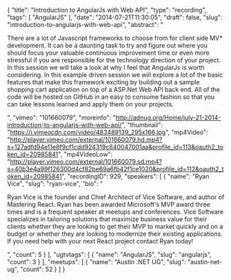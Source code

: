 {
  "title": "Introduction to AngularJs with Web API",
  "type": "recording",
  "tags": [
    "AngularJS"
  ],
  "date": "2014-07-21T11:30:05",
  "draft": false,
  "slug": "introduction-to-angularjs-with-web-api",
  "abstract": "<p>There are a lot of Javascript frameworks to choose from for client side MV* development. It can be a daunting task to try and figure out where you should focus your valuable continuous improvement time or even more stressful if you are responsible for the technology direction of your project. In this session we will take a look at why I feel that AngularJs is worth considering. In this example driven session we will explore a lot of the basic features that make this framework exciting by building out a sample shopping cart application on top of a ASP.Net Web API back end. All of the code will be hosted on GitHub in an easy to consume fashion so that you can take lessons learned and apply them on your projects.</p>",
  "vimeo": "101660079",
  "moreinfo": "http://adnug.org/Home/july-21-2014-introduction-to-angularjs-with-web-api/",
  "thumbnail": "https://i.vimeocdn.com/video/483489139_295x166.jpg",
  "mp4Video": "http://player.vimeo.com/external/101660079.hd.mp4?s=127adfd94e11e8f9cf1cdd924319c840047001aa&profile_id=113&oauth2_token_id=20985841",
  "mp4VideoLow": "http://player.vimeo.com/external/101660079.sd.mp4?s=40b3e4a99f126300d4cf82be69a6fb42f1ce1020&profile_id=112&oauth2_token_id=20985841",
  "recordingID": 929,
  "speakers": [
    {
      "name": "Ryan Vice",
      "slug": "ryan-vice",
      "bio": "<p>Ryan Vice is the founder and Chief Architect of Vice Software, and author of Mastering React. Ryan has been awarded Microsoft's MVP award three times and is a frequent speaker at meetups and conferences. Vice Software specializes in tailoring solutions that maximize business value for their clients whether they are looking to get their MVP to market quickly and on a budget or whether they are looking to modernize their existing applications. If you need help with your next React project contact Ryan today!</p>",
      "count": 5
    }
  ],
  "ugtvtags": [
    {
      "name": "AngularJS",
      "slug": "angularjs",
      "count": 3
    }
  ],
  "meetups": [
    {
      "name": "Austin .NET UG",
      "slug": "austin-net-ug",
      "count": 52
    }
  ]
}